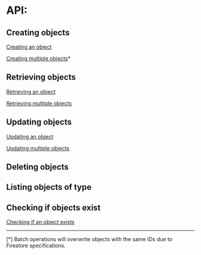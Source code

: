 # API:

## Creating objects

[Creating an object](API-Create.md#create-single-object)

[Creating multiple objects](API-Create.md#create-multiple-objects)*

## Retrieving objects

[Retrieving an object](API-Get.md#get-single-object)

[Retrieving multiple objects](API-Get.md#get-many-objects)

## Updating objects

[Updating an object](API-Update.md#update-single-object)

[Updating multiple objects](API-Update.md#update-multiple-objects)

## Deleting objects

## Listing objects of type

## Checking if objects exist

[Checking if an object exists](API-Exists.md#check-if-object-exists)


---




[*] Batch operations will overwrite objects with the same IDs due to Firestore specifications.